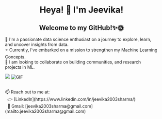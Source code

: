 <div align="center">
    <h1>Heya! 👋 I'm Jeevika!</h1>
    <h2>Welcome to my GitHub!✨🌞</h2>
</div>

🌱 I'm a passionate data science enthusiast on a journey to explore, learn, and uncover insights from data.<br>
⭐️ Currently, I've embarked on a mission to strengthen my Machine Learning Concepts.<br>
🤝 I am looking to collaborate on building communities, and research projects in ML.

![](https://miro.medium.com/v2/resize:fit:960/1*oJwImXIdksNBJ1ocRPNurg.gif)
<img src="https://miro.medium.com/v2/resize:fit:960/1*oJwImXIdksNBJ1ocRPNurg.gif" alt="GIF" />

<br>
📫 Reach out to me at:<br>
&nbsp;&nbsp;👉 [LinkedIn](https://www.linkedin.com/in/jeevika2003sharma/)<br>
&nbsp;&nbsp;📧 Gmail: [jeevika2003sharma@gmail.com](mailto:jeevika2003sharma@gmail.com)

<!---
JeevikaSharma/JeevikaSharma is a ✨ special ✨ repository because its `README.md` (this file) appears on your GitHub profile.
You can click the Preview link to take a look at your changes.
--->
